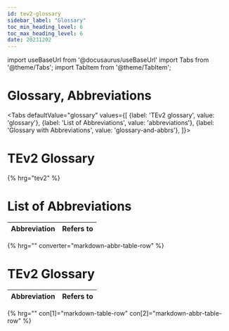```yaml
---
id: tev2-glossary
sidebar_label: "Glossary"
toc_min_heading_level: 6
toc_max_heading_level: 6
date: 20231202
---
```

import useBaseUrl from '@docusaurus/useBaseUrl'
import Tabs from '@theme/Tabs';
import TabItem from '@theme/TabItem';

# Glossary, Abbreviations

<Tabs
  defaultValue="glossary"
  values={[
    {label: 'TEv2 glossary',               value: 'glossary'},
    {label: 'List of Abbreviations',       value: 'abbreviations'},
    {label: 'Glossary with Abbreviations', value: 'glossary-and-abbrs'},
  ]}>

<TabItem value="glossary">

# TEv2 Glossary

{% hrg="tev2" %}

</TabItem>

<TabItem value="abbreviations">

# List of Abbreviations

| Abbreviation | Refers to |
| ------------ | --------- |
{% hrg="" converter="markdown-abbr-table-row" %}

</TabItem>

<TabItem value="glossary-and-abbrs">

# TEv2 Glossary

| Abbreviation | Refers to |
| ------------ | --------- |
{% hrg="" con[1]="markdown-table-row" con[2]="markdown-abbr-table-row" %}

</TabItem>

</Tabs>
